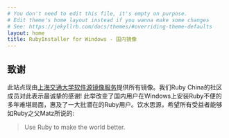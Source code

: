```yaml
---
# You don't need to edit this file, it's empty on purpose.
# Edit theme's home layout instead if you wanna make some changes
# See: https://jekyllrb.com/docs/themes/#overriding-theme-defaults
layout: home
title: RubyInstaller for Windows - 国内镜像
---
```


## 致谢

此站点现由[上海交通大学软件源镜像服务](https://mirrors.sjtug.sjtu.edu.cn/)提供所有镜像。我们Ruby China的社区成员对此表示最诚挚的感谢! 此举改变了国内用户在Windows上安装Ruby不便的多年难堪局面，惠及了一大批潜在的Ruby用户。饮水思源，希望所有受益者能够如Ruby之父Matz所说的: 

> Use Ruby to make the world better.





